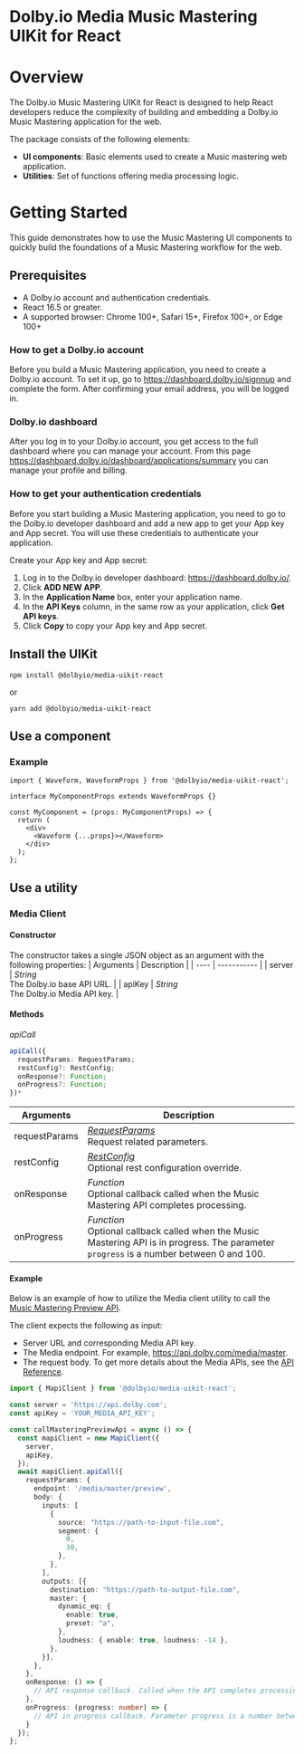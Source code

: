 # Dolby.io Media Music Mastering UIKit for React

# Overview

The Dolby.io Music Mastering UIKit for React is designed to help React developers reduce the complexity of building and embedding a Dolby.io Music Mastering application for the web.

The package consists of the following elements:

- **UI components**: Basic elements used to create a Music mastering web application.
- **Utilities**: Set of functions offering media processing logic.

# Getting Started

This guide demonstrates how to use the Music Mastering UI components to quickly build the foundations of a Music Mastering workflow for the web.

## Prerequisites

- A Dolby.io account and authentication credentials.
- React 16.5 or greater.
- A supported browser: Chrome 100+, Safari 15+, Firefox 100+, or Edge 100+

### How to get a Dolby.io account

Before you build a Music Mastering application, you need to create a Dolby.io account. To set it up, go to https://dashboard.dolby.io/signnup and complete the form. After confirming your email address, you will be logged in.

### Dolby.io dashboard

After you log in to your Dolby.io account, you get access to the full dashboard where you can manage your account. From this page https://dashboard.dolby.io/dashboard/applications/summary you can manage your profile and billing.

### How to get your authentication credentials

Before you start building a Music Mastering application, you need to go to the Dolby.io developer dashboard and add a new app to get your App key and App secret. You will use these credentials to authenticate your application.

Create your App key and App secret:

1. Log in to the Dolby.io developer dashboard: https://dashboard.dolby.io/.
2. Click **ADD NEW APP**.
3. In the **Application Name** box, enter your application name.
4. In the **API Keys** column, in the same row as your application, click **Get API keys**.
5. Click **Copy** to copy your App key and App secret.

## Install the UIKit

```
npm install @dolbyio/media-uikit-react
```

or

```
yarn add @dolbyio/media-uikit-react
```

## Use a component

### Example

```tsx
import { Waveform, WaveformProps } from '@dolbyio/media-uikit-react';

interface MyComponentProps extends WaveformProps {}

const MyComponent = (props: MyComponentProps) => {
  return (
    <div>
      <Waveform {...props}></Waveform>
    </div>
  );
};
```

## Use a utility

### Media Client

#### Constructor

The constructor takes a single JSON object as an argument with the following properties:
| Arguments | Description |
| ---- | ----------- |
| server | _String_<br>The Dolby.io base API URL. |
| apiKey | _String_<br>The Dolby.io Media API key. |

#### Methods

_apiCall_

```ts
apiCall({
  requestParams: RequestParams;
  restConfig?: RestConfig;
  onResponse?: Function;
  onProgress?: Function;
})*
```

| Arguments     | Description                                                                                                                                                              |
| ------------- | ------------------------------------------------------------------------------------------------------------------------------------------------------------------------ |
| requestParams | [_RequestParams_](https://gitlab-sfo.dolby.net/cloud/dolbyio/-/blob/main/packages/media-uikit-react/src/utils/mapi-client.ts#L62)<br>Request related parameters.         |
| restConfig    | [_RestConfig_](https://gitlab-sfo.dolby.net/cloud/dolbyio/-/blob/main/packages/media-uikit-react/src/utils/mapi-client.ts#L57)<br> Optional rest configuration override. |
| onResponse    | _Function_<br> Optional callback called when the Music Mastering API completes processing.                                                                               |
| onProgress    | _Function_<br>Optional callback called when the Music Mastering API is in progress. The parameter `progress` is a number between 0 and 100.                              |

#### Example

Below is an example of how to utilize the Media client utility to call the [Music Mastering Preview API](https://docs.dolby.io/media-apis/reference/media-music-mastering-preview-post).

The client expects the following as input:

- Server URL and corresponding Media API key.
- The Media endpoint. For example, https://api.dolby.com/media/master.
- The request body. To get more details about the Media APIs, see the [API Reference](https://docs.dolby.io/media-apis/docs).

```ts
import { MapiClient } from '@dolbyio/media-uikit-react';

const server = 'https://api.dolby.com';
const apiKey = 'YOUR_MEDIA_API_KEY';

const callMasteringPreviewApi = async () => {
  const mapiClient = new MapiClient({
    server,
    apiKey,
  });
  await mapiClient.apiCall({
    requestParams: {
      endpoint: '/media/master/preview',
      body: {
        inputs: [
          {
            source: "https://path-to-input-file.com",
            segment: {
              0,
              30,
            },
          },
        ],
        outputs: [{
          destination: "https://path-to-output-file.com",
          master: {
            dynamic_eq: {
              enable: true,
              preset: "a",
            },
            loudness: { enable: true, loudness: -14 },
          },
        }],
      },
    },
    onResponse: () => {
      // API response callback. Called when the API completes processing.
    },
    onProgress: (progress: number) => {
      // API in progress callback. Parameter progress is a number between 0 and 100.
    }
  });
};
```
